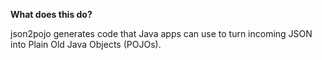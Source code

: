<!--
    This file is turned into HTML on-the-fly by Webpack's markdown-loader.
    See faq-more.md for more info.
-->

**What does this do?**

json2pojo generates code that Java apps can use to turn incoming JSON into Plain Old Java Objects (POJOs).
